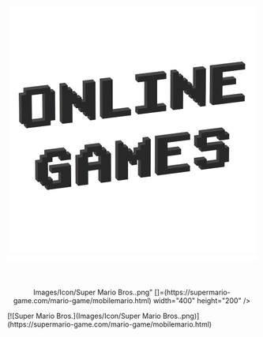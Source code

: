 <p align="center">
  <img src="Images/Icon/Online Games.png" />
  <img src="Images/Materiel/Ligne.png" width="800" height="11" />
  <br></br>
  <br></br>
  Images/Icon/Super Mario Bros..png" []=(https://supermario-game.com/mario-game/mobilemario.html) width="400" height="200" />
</p>
[![Super Mario Bros.](Images/Icon/Super Mario Bros..png)](https://supermario-game.com/mario-game/mobilemario.html)

